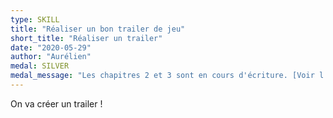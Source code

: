 ```yaml
---
type: SKILL
title: "Réaliser un bon trailer de jeu"
short_title: "Réaliser un trailer"
date: "2020-05-29"
author: "Aurélien"
medal: SILVER
medal_message: "Les chapitres 2 et 3 sont en cours d'écriture. [Voir l'avancement](https://github.com/gamedevalliance/fairedesjeux.fr/issues/20)"
---
```


On va créer un trailer !

